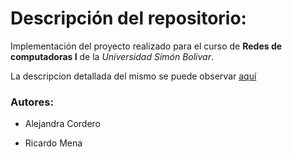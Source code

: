 # Descripción del repositorio:
Implementación del proyecto realizado para el curso de **Redes de computadoras I** de la *Universidad Simón Bolívar*.

La descripcion detallada del mismo se puede observar [aquí](https://github.com/alejandra21/Redes/blob/master/Asignacion3_Sockets_ab16.pdf)

### Autores:

* Alejandra Cordero

* Ricardo Mena
